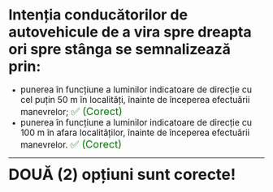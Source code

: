 # Intenția conducătorilor de autovehicule de a vira spre dreapta ori spre stânga se semnalizează prin:

- <span style="font-size: larger;">punerea în funcțiune a luminilor indicatoare de direcție cu cel puțin 50 m în localități, înainte de începerea efectuării manevrelor; <span style="color: green; font-size: larger;">✅ (Corect)</span></span>
- <span style="font-size: larger;">punerea în funcțiune a luminilor indicatoare de direcție cu 100 m în afara localităților, înainte de începerea efectuării manevrelor. <span style="color: green; font-size: larger;">✅ (Corect)</span></span>

---

<span style="font-size: 30px; font-weight: bold;">**DOUĂ (2) opțiuni sunt corecte!**</span>